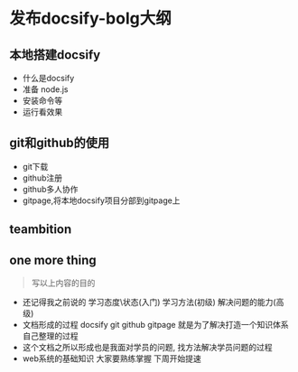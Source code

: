 # 发布docsify-bolg大纲

## 本地搭建docsify
* 什么是docsify
* 准备 node.js
* 安装命令等
* 运行看效果

## git和github的使用
* git下载
* github注册
* github多人协作
* gitpage,将本地docsify项目分部到gitpage上

## teambition

## one more thing
> 写以上内容的目的
* 还记得我之前说的 学习态度\状态(入门) 学习方法(初级) 解决问题的能力(高级)
* 文档形成的过程 docsify git github gitpage 就是为了解决打造一个知识体系自己整理的过程 
* 这个文档之所以形成也是我面对学员的问题, 找方法解决学员问题的过程 
* web系统的基础知识 大家要熟练掌握 下周开始提速 



